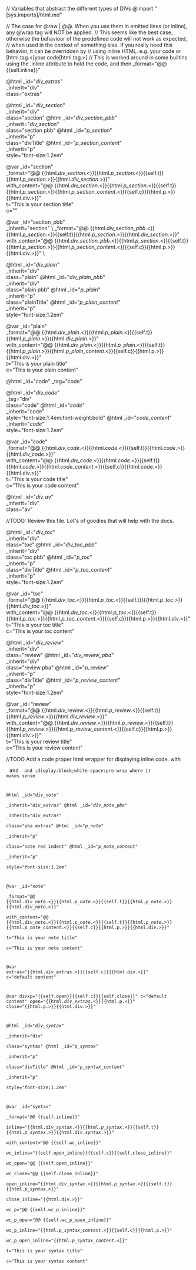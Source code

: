 // Variables that abstract the different types of DIVs
@import "[sys.imports]/html.md"

//    The case for @raw | @@. When you use them in emitted lines (or inline), any @wrap tag will NOT be applied.
//    This seems like the best case, otherwise the behaviour of the predefined code will not work as expected,
//    when used in the context of something else. If you really need this behavior, it can be overridden by
//    using inline HTML. e.g. <htmlcode>your code</htmlcode> or [html.tag.<]your code[html.tag.>]
//    This is worked around in some builtins using the .inline attribute to hold the code, and then _format="@@ {{self.inline}}"

@html _id="_div_extras_" \
      _inherit="div" \
      class="extras"

@html _id="_div_section_" \
      _inherit="div" \
      class="section"
@html _id="_div_section_pbb_" \
      _inherit="_div_section_" \
      class="section pbb"
@html _id="_p_section_" \
      _inherit="p" \
      class="divTitle"
@html _id="_p_section_content_" \
      _inherit="p" \
      style="font-size:1.2em" 
 
@var _id="section" \
          _format="@@ {{html._div_section_.<}}{{html._p_section_.<}}{{self.t}}{{html._p_section_.>}}{{html._div_section_.>}}" \
          with_content="@@ {{html._div_section_.<}}{{html._p_section_.<}}{{self.t}}{{html._p_section_.>}}{{html._p_section_content_.<}}{{self.c}}{{html.p.>}}{{html.div.>}}" \
          t="This is your section title" \
          c=""

@var _id="section_pbb" \
          _inherit="section" \ 
          _format="@@ {{html._div_section_pbb_.<}}{{html._p_section_.<}}{{self.t}}{{html._p_section_.>}}{{html._div_section_.>}}" \
          with_content="@@ {{html._div_section_pbb_.<}}{{html._p_section_.<}}{{self.t}}{{html._p_section_.>}}{{html._p_section_content_.<}}{{self.c}}{{html.p.>}}{{html.div.>}}" \

@html _id="_div_plain_" \
      _inherit="div" \
      class="plain"
@html _id="_div_plain_pbb_" \
      _inherit="div" \
      class="plain pbb"
@html _id="_p_plain_" \
      _inherit="p" \
      class="plainTitle"
@html _id="_p_plain_content_" \
      _inherit="p" \
      style="font-size:1.2em" 
 
@var _id="plain" \
          _format="@@ {{html._div_plain_.<}}{{html._p_plain_.<}}{{self.t}}{{html._p_plain_.>}}{{html._div_plain_.>}}" \
          with_content="@@ {{html._div_plain_.<}}{{html._p_plain_.<}}{{self.t}}{{html._p_plain_.>}}{{html._p_plain_content_.<}}{{self.c}}{{html.p.>}}{{html.div.>}}" \
          t="This is your plain title" \
          c="This is your plain content"

@html _id="code" _tag="code"

@html _id="_div_code_" \
      _tag="div" \
      class="code"
@html _id="_code_" \
      _inherit="code" \
      style="font-size:1.4em;font-weight:bold"
@html _id="_code_content_" \
      _inherit="_code_" \
      style="font-size:1.2em" 
 
@var _id="code" \
          _format="@@ {{html._div_code_.<}}{{html._code_.<}}{{self.t}}{{html._code_.>}}{{html._div_code_.>}}" \
          with_content="@@ {{html._div_code_.<}}{{html._code_.<}}{{self.t}}{{html._code_.>}}{{html._code_content_.<}}{{self.c}}{{html.code.>}}{{html.div.>}}" \
          t="This is your code title" \
          c="This is your code content"

@html _id="_div_av_" \
      _inherit="div" \
      class="av"
 
//TODO: Review this file. Lot's of goodies that will help with the docs.

@html _id="_div_toc_" \
      _inherit="div" \
      class="toc"
@html _id="_div_toc_pbb_" \
      _inherit="div" \
      class="toc pbb"
@html _id="_p_toc_" \
      _inherit="p" \
      class="divTitle"
@html _id="_p_toc_content_" \
      _inherit="p" \
      style="font-size:1.2em" 
 
@var _id="toc" \
          _format="@@ {{html._div_toc_.<}}{{html._p_toc_.<}}{{self.t}}{{html._p_toc_.>}}{{html._div_toc_.>}}" \
          with_content="@@ {{html._div_toc_.<}}{{html._p_toc_.<}}{{self.t}}{{html._p_toc_.>}}{{html._p_toc_content_.<}}{{self.c}}{{html.p.>}}{{html.div.>}}" \
          t="This is your toc title" \
          c="This is your toc content"

@html _id="_div_review_" \
      _inherit="div" \
      class="review"
@html _id="_div_review_pba_" \
      _inherit="div" \
      class="review pba"
@html _id="_p_review_" \
      _inherit="p" \
      class="divTitle"
@html _id="_p_review_content_" \
      _inherit="p" \
      style="font-size:1.2em" 
 
@var _id="review" \
          _format="@@ {{html._div_review_.<}}{{html._p_review_.<}}{{self.t}}{{html._p_review_.>}}{{html._div_review_.>}}" \
          with_content="@@ {{html._div_review_.<}}{{html._p_review_.<}}{{self.t}}{{html._p_review_.>}}{{html._p_review_content_.<}}{{self.c}}{{html.p.>}}{{html.div.>}}" \
          t="This is your review title" \
          c="This is your review content"

//TODO Add a code proper html wrapper for displaying inline code. with <pre> and <code> and ;display:block;white-space:pre-wrap where it makes sense

@html _id="_div_note_" \
      _inherit="_div_extras_"
@html _id="_div_note_pba_" \
      _inherit="_div_extras_"\
      class="pba extras"
@html _id="_p_note_" \
      _inherit="p" \
      class="note red indent"
@html _id="_p_note_content_" \
      _inherit="p" \
      style="font-size:1.2em" 
 
@var _id="note" \
          _format="@@ {{html._div_note_.<}}{{html._p_note_.<}}{{self.t}}{{html._p_note_.>}}{{html._div_note_.>}}" \
          with_content="@@ {{html._div_note_.<}}{{html._p_note_.<}}{{self.t}}{{html._p_note_.>}}{{html._p_note_content_.<}}{{self.c}}{{html.p.>}}{{html.div.>}}" \
          t="This is your note title" \
          c="This is your note content"

@var extras="{{html._div_extras_.<}}{{self.c}}{{html.div.>}}" c="default content"

@var divxp="{{self.open}}{{self.c}}{{self.close}}" c="default content" open="{{html._div_extras_.<}}{{html.p.<}}" close="{{html.p.>}}{{html.div.>}}"

@html _id="_div_syntax_" \
      _inherit="div" \
      class="syntax"
@html _id="_p_syntax_" \
      _inherit="p" \
      class="divTitle"
@html _id="_p_syntax_content_" \
      _inherit="p" \
      style="font-size:1.2em" 
 
@var _id="syntax" \
          _format="@@  {{self.inline}}"\
          inline="{{html._div_syntax_.<}}{{html._p_syntax_.<}}{{self.t}}{{html._p_syntax_.>}}{{html._div_syntax_.>}}"\
          with_content="@@ {{self.wc_inline}}" \
          wc_inline="{{self.open_inline}}{{self.c}}{{self.close_inline}}"\
          wc_open="@@ {{self.open_inline}}" \
          wc_close="@@ {{self.close_inline}}"\
          open_inline="{{html._div_syntax_.<}}{{html._p_syntax_.<}}{{self.t}}{{html._p_syntax_.>}}"\
          close_inline="{{html.div.>}}"\
          wc_p="@@ {{self.wc_p_inline}}"\
          wc_p_open="@@ {{self.wc_p_open_inline}}"\
          wc_p_inline="{{html._p_syntax_content_.<}}{{self.c}}{{html.p.>}}"\
          wc_p_open_inline="{{html._p_syntax_content_.<}}"\
          t="This is your syntax title" \
          c="This is your syntax content"
